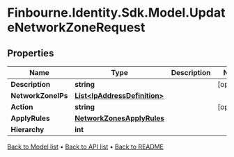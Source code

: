 # Finbourne.Identity.Sdk.Model.UpdateNetworkZoneRequest

## Properties

Name | Type | Description | Notes
------------ | ------------- | ------------- | -------------
**Description** | **string** |  | [optional] 
**NetworkZoneIPs** | [**List&lt;IpAddressDefinition&gt;**](IpAddressDefinition.md) |  | 
**Action** | **string** |  | [optional] 
**ApplyRules** | [**NetworkZonesApplyRules**](NetworkZonesApplyRules.md) |  | 
**Hierarchy** | **int** |  | 

[Back to Model list](../README.md#documentation-for-models) &#8226; [Back to API list](../README.md#documentation-for-api-endpoints) &#8226; [Back to README](../README.md)


